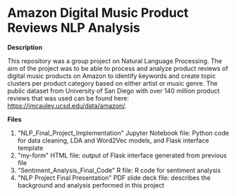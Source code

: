 # Amazon Digital Music Product Reviews NLP Analysis

**Description**

This repository was a group project on Natural Language Processing. The aim of the project was to be able to process and analyze product reviews of digital music products on Amazon to identify keywords and create topic clusters per product category based on either artist or music genre. The public dataset from University of San Diego with over 140 million product reviews that was used can be found here: https://jmcauley.ucsd.edu/data/amazon/. 

**Files**
1. "NLP_Final_Project_Implementation" Jupyter Notebook file: Python code for data cleaning, LDA and Word2Vec models, and Flask interface template
2. "my-form" HTML file: output of Flask interface generated from previous file
3. "Sentiment_Analysis_Final_Code" R file: R code for sentiment analysis
4. "NLP Project Final Presentation" PDF slide deck file: describes the background and analysis performed in this project
